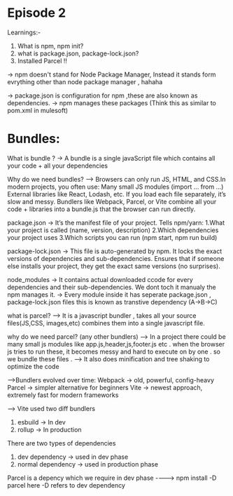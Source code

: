 # Episode 2
Learnings:-
1. What is npm, npm init?
2. what is package.json, package-lock.json?
3. Installed Parcel !!






 -> npm doesn't stand for Node Package Manager, Instead it stands form evrything other than node package manager , hahaha

-> package.json is configuration for npm ,these are also known as dependencies.
-> npm manages these packages (Think this as similar to pom.xml in mulesoft)

# Bundles:

What is bundle ?
-> A bundle is a single javaScript file which contains all your code + all your dependencies

Why do we need bundles?
--> Browsers can only run JS, HTML, and CSS.In modern projects, you often use:
        Many small JS modules (import … from …)
        External libraries like React, Lodash, etc.
If you load each file separately, it’s slow and messy.
Bundlers like Webpack, Parcel, or Vite combine all your code + libraries into a bundle.js that the browser can run directly.


package.json  -> It’s the manifest file of your project.
                Tells npm/yarn:
                1.What your project is called (name, version, description)
                2.Which dependencies your project uses
                3.Which scripts you can run (npm start, npm run build)


package-lock.json -> This file is auto-generated by npm.
                     It locks the exact versions of dependencies and sub-dependencies.
                     Ensures that if someone else installs your project, they get the exact same versions (no surprises).

node_modules -> It contains actual downloaded ccode for every dependencies and their   sub-dependencies. We dont toch it manualy the npm manages it.
             ->  Every module inside it has seperate package.json , package-lock.json files 
                 this is known as transtive dependency (A->B->C)

what is parcel?
--> It is a javascript bundler , takes all your source files(JS,CSS, images,etc) combines them into a single javascript file.

why do we need parcel? (any other bundlers)
--> In a project there could be many small js modules  like app.js,header,js,footer.js etc . when the browser js tries to run these, it becomes messy and hard to execute on by one .  so we bundle these files .
--> It also does minification and tree shaking to optimize the code 

-->Bundlers evolved over time:
           Webpack → old, powerful, config-heavy
           Parcel → simpler alternative for beginners
           Vite → newest approach, extremely fast for modern frameworks

--> Vite used two diff bundlers 
  1. esbuild -> In dev
  2. rollup  -> In production



There are two types of dependencies 
1. dev dependency ->  used in dev phase
2. normal dependency -> used in production phase

Parcel is a depency which we require in dev phase 
----> npm install -D parcel 
here -D refers to dev dependency 